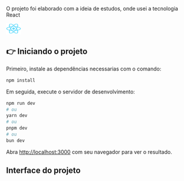 O projeto foi elaborado com a ideia de estudos, onde usei a tecnologia React

 <img height="30" width="40" src="https://raw.githubusercontent.com/devicons/devicon/master/icons/react/react-original.svg">


## 👉​ Iniciando o projeto

Primeiro, instale as dependências necessarias com o comando: 

```bash
npm install
```
  
Em seguida, execute o servidor de desenvolvimento:

```bash
npm run dev
# ou
yarn dev
# ou
pnpm dev
# ou
bun dev
```

Abra [http://localhost:3000](http://localhost:3000) com seu navegador para ver o resultado.

## Interface do projeto 
